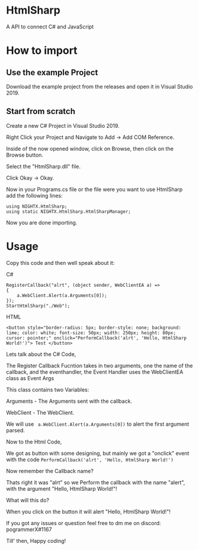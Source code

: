 # HtmlSharp
A API to connect C# and JavaScript

# How to import
## Use the example Project
Download the example project from the releases and open it in Visual Studio 2019.
## Start from scratch
Create a new C# Project in Visual Studio 2019.

Right Click your Project and Navigate to Add -> Add COM Reference.

Inside of the now opened window, click on Browse, then click on the Browse button.

Select the "HtmlSharp.dll" file.

Click Okay -> Okay.

Now in your Programs.cs file or the file were you want to use HtmlSharp add the following lines:

```
using NIGHTX.HtmlSharp;
using static NIGHTX.HtmlSharp.HtmlSharpManager;
```

Now you are done importing.

# Usage
Copy this code and then well speak about it:

C#
```
RegisterCallback("alrt", (object sender, WebClientEA a) =>
{
    a.WebClient.Alert(a.Arguments[0]);
});
StartHtmlSharp("./Web");
```

HTML
```
<button style="border-radius: 5px; border-style: none; background: lime; color: white; font-size: 50px; width: 250px; height: 80px; cursor: pointer;" onclick="PerformCallback('alrt', 'Hello, HtmlSharp World!')"> Test </button>
```

Lets talk about the C# Code,

The Register Callback Fucntion takes in two arguments, one the name of the callback, and the eventhandler, the Event Handler uses the WebClientEA class as Event Args

This class contains two Variables:

Arguments - The Arguments sent with the callback.

WebClient - The WebClient.

We will use ``` a.WebClient.Alert(a.Arguments[0])``` to alert the first argument parsed.




Now to the Html Code,

We got as button with some designing, but mainly we got a "onclick" event with the code ```PerformCallback('alrt', 'Hello, HtmlSharp World!')```

Now remember the Callback name?

Thats right it was "alrt" so we Perform the callback with the name "alert", with the argument "Hello, HtmlSharp World!"!

What will this do?

When you click on the button it will alert "Hello, HtmlSharp World!"!

If you got any issues or question feel free to dm me on discord: pogrammerX#1167

Till' then, Happy coding!

